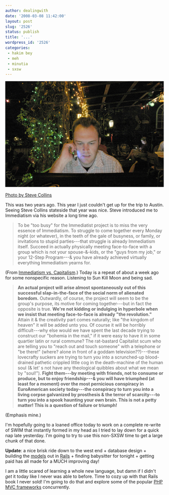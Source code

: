 ```yaml
---
author: dealingwith
date: '2008-03-08 11:42:00'
layout: post
slug: '2526'
status: publish
title: '...'
wordpress_id: '2526'
categories:
 - hakim bey
 - meh
 - minutia
 - sxsw
---
```


![](/assets/2008/03/daniel_at_spider_house.jpg)

<p class="caption"><a href="https://www.flickr.com/photos/smallritual/185133060/">Photo by Steve Collins</a></p>

This was two years ago. This year I just couldn't get up for the trip to Austin. Seeing Steve Collins stateside that year was nice. Steve introduced me to Immediatism via his website a long time ago.

> To be "too busy" for the Immediatist project is to miss the very essence of Immediatism. To struggle to come together every Monday night (or whatever), in the teeth of the gale of busyness, or family, or invitations to stupid parties---that struggle is already Immediatism itself. Succeed in actually physically meeting face-to-face with a group which is not your spouse-&-kids, or the "guys from my job," or your 12-Step Program---& you have already achieved virtually everything Immediatism yearns for.

(From [Immediatism vs. Capitalism][5].) Today is a repeat of about a week ago for some nonspecific reason. Listening to Sun Kill Moon and being sad.

> **An actual project will arise almost spontaneously out of this successful slap-in-the-face of the social norm of alienated boredom.** Outwardly, of course, the project will seem to be the group's purpose, its motive for coming together---but in fact the opposite is true. **We're not kidding or indulging in hyperbole when we insist that meeting face-to-face is already "the revolution."** Attain it & the creativity part comes naturally; like "the kingdom of heaven" it will be added unto you. Of course it will be horribly difficult---why else would we have spent the last decade trying to construct our "bohemia in the mail," if it were easy to have it in some quartier latin or rural commune? The rat-bastard Capitalist scum who are telling you to "reach out and touch someone" with a telephone or "be there!" (where? alone in front of a goddam television??)---these lovecrafty suckers are trying to turn you into a scrunched-up blood-drained pathetic crippled little cog in the death-machine of the human soul (& let' s not have any theological quibbles about what we mean by "soul!"). **Fight them---by meeting with friends, not to consume or produce, but to enjoy friendship---& you will have triumphed (at least for a moment) over the most pernicious conspiracy in EuroAmerican society today---the conspiracy to turn you into a living corpse galvanized by prosthesis & the terror of scarcity---to turn you into a spook haunting your own brain. This is not a petty matter! This is a question of failure or triumph!**

(Emphasis mine.)

I'm hopefully going to a loaned office today to work on a complete re-write of SWIM that instantly formed in my head as I tried to lay down for a quick nap late yesterday. I'm going to try to use this non-SXSW time to get a large chunk of that done.

**Update**: a nice brisk ride down to the west end + database design + building the [models][7] out in [Rails][8] + finding babysitter for tonight + getting paid has all made for a MUCH improving day!

I am a little scared of learning a whole new language, but damn if I didn't _get_ it today like I never was able to before. Time to cozy up with that Rails book I never sold! I'm going to do that and explore some of the popular [PHP MVC frameworks][10] concurrently.

   [5]: https://web.archive.org/web/20080723180951/http://www.left-bank.org/bey/imm_cap.htm

   [7]: http://en.wikipedia.org/wiki/Model-View-Controller#Pattern_description

   [8]: http://www.rubyonrails.org/

   [10]: http://en.wikipedia.org/wiki/Model-View-Controller#PHP
